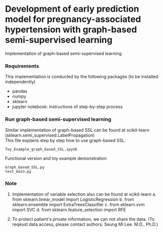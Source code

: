 # Development of early prediction model for pregnancy-associated hypertension with graph-based semi-supervised learning
Implementation of graph-based semi-supervised learning

### Requirements
This implementation is conducted by the following packages (to be installed independently)
  * pandas
  * numpy
  * sklearn
  * jupyter notebook: instructions of step-by-step process

### Run graph-based semi-supervised learning
Similar implementation of graph-based SSL can be found at scikit-learn (sklearn.semi_supervised.LabelPropagation) <br>
This file explains step by step how to use graph-based SSL.
```
Toy_Example_graph_based_SSL.ipynb
```
  
  Functional version and toy example demonstration
```  
Graph_based_SSL.py
test_main.py
```
  
### Note
  1. Implementation of variable selection also can be found at scikit-learn
    a. from sklearn.linear_model import LogisticRegression
    b. from sklearn.ensemble import ExtraTreesClassifier
    c. from sklearn.svm import SVC
    d. from sklearn.feature_selection import RFE
  
  2. To protect patient's private information, we can not share the data. (To reqeust data access, please contact authors: Seung Mi Lee. M.D., Ph.D.)
